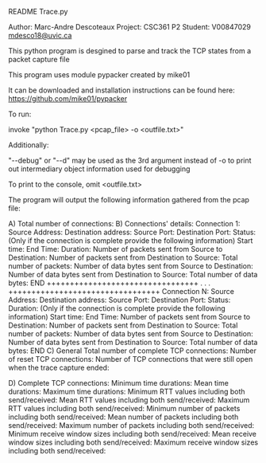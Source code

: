 README Trace.py

Author: Marc-Andre Descoteaux
Project: CSC361 P2
Student: V00847029 mdesco18@uvic.ca

This python program is desgined to parse and track the TCP states from a packet capture file

This program uses module pypacker created by mike01

It can be downloaded and installation instructions can be found here: https://github.com/mike01/pypacker

To run:

invoke "python Trace.py <pcap_file> -o <outfile.txt>"

Additionally:

"--debug" or "--d" may be used as the 3rd argument instead of -o to print out intermediary object information used for debugging

To print to the console, omit <outfile.txt>

The program will output the following information gathered from the pcap file:

A) Total number of connections:
B) Connections' details:
Connection 1:
Source Address:
Destination address:
Source Port:
Destination Port:
Status:
(Only if the connection is complete provide the following information)
Start time:
End Time:
Duration:
Number of packets sent from Source to Destination:
Number of packets sent from Destination to Source:
Total number of packets:
Number of data bytes sent from Source to Destination:
Number of data bytes sent from Destination to Source:
Total number of data bytes:
END
+++++++++++++++++++++++++++++++++
.
.
.
+++++++++++++++++++++++++++++++++
Connection N:
Source Address:
Destination address:
Source Port:
Destination Port:
Status:
Duration:
(Only if the connection is complete provide the following information)
Start time:
End Time:
Number of packets sent from Source to Destination:
Number of packets sent from Destination to Source:
Total number of packets:
Number of data bytes sent from Source to Destination:
Number of data bytes sent from Destination to Source:
Total number of data bytes:
END
C) General
Total number of complete TCP connections:
Number of reset TCP connections:
Number of TCP connections that were still open when the trace capture ended:

D) 
Complete TCP connections:
Minimum time durations:
Mean time durations:
Maximum time durations:
Minimum RTT values including both send/received:
Mean RTT values including both send/received:
Maximum RTT values including both send/received:
Minimum number of packets including both send/received:
Mean number of packets including both send/received:
Maximum number of packets including both send/received:
Minimum receive window sizes including both send/received:
Mean receive window sizes including both send/received:
Maximum receive window sizes including both send/received:
